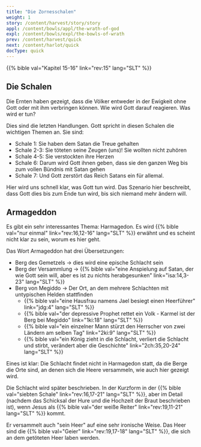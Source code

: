 ```yaml
---
title: "Die Zornesschalen"
weight: 1
story: /content/harvest/story/story
appl: /content/bowls/appl/the-wrath-of-god
expl: /content/bowls/expl/the-bowls-of-wrath
prev: /content/harvest/quick
next: /content/harlot/quick
docType: quick
---
```



{{% bible val="Kapitel 15-16" link="rev:15" lang="SLT" %}}

## Die Schalen

Die Ernten haben gezeigt, dass die Völker entweder in der Ewigkeit ohne Gott oder mit ihm verbringen können. Wie wird Gott darauf reagieren. Was wird er tun?

Dies sind die letzten Handlungen. Gott spricht in diesen Schalen die wichtigen Themen an. Sie sind:
- Schale 1: Sie haben dem Satan die Treue gehalten
- Schale 2-3: Sie töteten seine Zeugen (uns)! Sie wollten nicht zuhören
- Schale 4-5: Sie verstockten ihre Herzen
- Schale 6: Darum wird Gott ihnen geben, dass sie den ganzen Weg bis zum vollen Bündnis mit Satan gehen
- Schale 7: Und Gott zerstört das Reich Satans ein für allemal.

Hier wird uns schnell klar, was Gott tun wird. Das Szenario hier beschreibt, dass Gott dies bis zum Ende tun wird, bis sich niemand mehr ändern will.

## Armageddon

Es gibt ein sehr interessantes Thema: Harmagedon. Es wird {{% bible val="nur einmal" link="rev:16,12-16" lang="SLT" %}} erwähnt und es scheint nicht klar zu sein, worum es hier geht.

Das Wort Armageddon hat drei Übersetzungen:
- Berg des Gemetzels -> dies wird eine epische Schlacht sein
- Berg der Versammlung -> {{% bible val="eine Anspielung auf Satan, der wie Gott sein will, aber es ist zu nichts herabgesunken" link="isa:14,3-23" lang="SLT" %}}
- Berg von Megiddo -> Der Ort, an dem mehrere Schlachten mit untypischen Helden stattfinden
    - {{% bible val="eine Hausfrau namens Jael besiegt einen Heerführer" link="jdg:4" lang="SLT" %}}
    - {{% bible val="der depressive Prophet rettet ein Volk - Karmel ist der Berg bei Megiddo" link="1ki:18" lang="SLT" %}}
    - {{% bible val="ein einzelner Mann stürzt den Herrscher von zwei Ländern am selben Tag" link="2ki:9" lang="SLT" %}}
    - {{% bible val="ein König zieht in die Schlacht, verliert die Schlacht und stirbt, verändert aber die Geschichte" link="2ch:35,20-24" lang="SLT" %}}
    
Eines ist klar: Die Schlacht findet nicht in Harmagedon statt, da die Berge die Orte sind, an denen sich die Heere versammeln, wie auch hier gezeigt wird.

Die Schlacht wird später beschrieben. In der Kurzform in der {{% bible val="siebten Schale" link="rev:16,17-21" lang="SLT" %}}, aber im Detail (nachdem das Schicksal der Hure und die Hochzeit der Braut beschrieben ist), wenn Jesus als {{% bible val="der weiße Reiter" link="rev:19,11-21" lang="SLT" %}} kommt. 

Er versammelt auch "sein Heer" auf eine sehr ironische Weise. Das Heer sind die {{% bible val="Geier" link="rev:19,17-18" lang="SLT" %}}, die sich an dem getöteten Heer laben werden. 